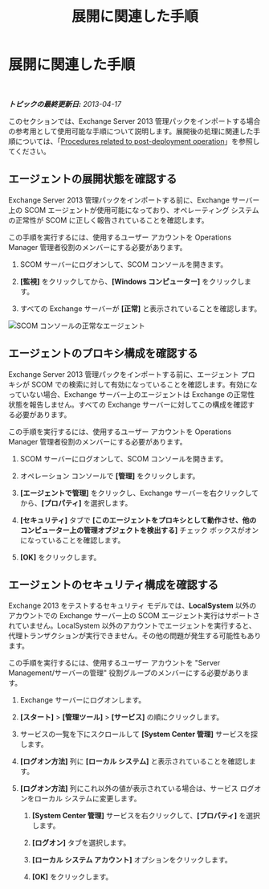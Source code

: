 ﻿---
title: 展開に関連した手順
TOCTitle: 展開に関連した手順
ms:assetid: 6b7682bd-fe3d-43b9-a7db-66c0ac17656f
ms:mtpsurl: https://technet.microsoft.com/ja-jp/library/Dn195909(v=EXCHG.150)
ms:contentKeyID: 53181894
ms.date: 04/03/2015
mtps_version: v=EXCHG.150
ms.translationtype: HT
---

# 展開に関連した手順

 

_**トピックの最終更新日:**  2013-04-17_

このセクションでは、Exchange Server 2013 管理パックをインポートする場合の参考用として使用可能な手順について説明します。展開後の処理に関連した手順については、「[Procedures related to post-deployment operation](procedures-related-to-post-deployment-operation.md)」を参照してください。

## エージェントの展開状態を確認する

Exchange Server 2013 管理パックをインポートする前に、Exchange サーバー上の SCOM エージェントが使用可能になっており、オペレーティング システムの正常性が SCOM に正しく報告されていることを確認します。

この手順を実行するには、使用するユーザー アカウントを Operations Manager 管理者役割のメンバーにする必要があります。

1.  SCOM サーバーにログオンして、SCOM コンソールを開きます。

2.  **\[監視\]** をクリックしてから、**\[Windows コンピューター\]** をクリックします。

3.  すべての Exchange サーバーが **\[正常\]** と表示されていることを確認します。

![SCOM コンソールの正常なエージェント](images/Dn195909.7d1ff0bb-419e-40dc-babf-5fa2fb7229a8(EXCHG.150).png "SCOM コンソールの正常なエージェント")

## エージェントのプロキシ構成を確認する

Exchange Server 2013 管理パックをインポートする前に、エージェント プロキシが SCOM での検索に対して有効になっていることを確認します。有効になっていない場合、Exchange サーバー上のエージェントは Exchange の正常性状態を報告しません。すべての Exchange サーバーに対してこの構成を確認する必要があります。

この手順を実行するには、使用するユーザー アカウントを Operations Manager 管理者役割のメンバーにする必要があります。

1.  SCOM サーバーにログオンして、SCOM コンソールを開きます。

2.  オペレーション コンソールで **\[管理\]** をクリックします。

3.  **\[エージェントで管理\]** をクリックし、Exchange サーバーを右クリックしてから、**\[プロパティ\]** を選択します。

4.  **\[セキュリティ\]** タブで **\[このエージェントをプロキシとして動作させ、他のコンピューター上の管理オブジェクトを検出する\]** チェック ボックスがオンになっていることを確認します。

5.  **\[OK\]** をクリックします。

## エージェントのセキュリティ構成を確認する

Exchange 2013 をテストするセキュリティ モデルでは、**LocalSystem** 以外のアカウントでの Exchange サーバー上の SCOM エージェント実行はサポートされていません。LocalSystem 以外のアカウントでエージェントを実行すると、代理トランザクションが実行できません。その他の問題が発生する可能性もあります。

この手順を実行するには、使用するユーザー アカウントを "Server Management/サーバーの管理" 役割グループのメンバーにする必要があります。

1.  Exchange サーバーにログオンします。

2.  **\[スタート\]** \> **\[管理ツール\]** \> **\[サービス\]** の順にクリックします。

3.  サービスの一覧を下にスクロールして **\[System Center 管理\]** サービスを探します。

4.  **\[ログオン方法\]** 列に **\[ローカル システム\]** と表示されていることを確認します。

5.  **\[ログオン方法\]** 列にこれ以外の値が表示されている場合は、サービス ログオンをローカル システムに変更します。
    
    1.  **\[System Center 管理\]** サービスを右クリックして、**\[プロパティ\]** を選択します。
    
    2.  **\[ログオン\]** タブを選択します。
    
    3.  **\[ローカル システム アカウント\]** オプションをクリックします。
    
    4.  **\[OK\]** をクリックします。


